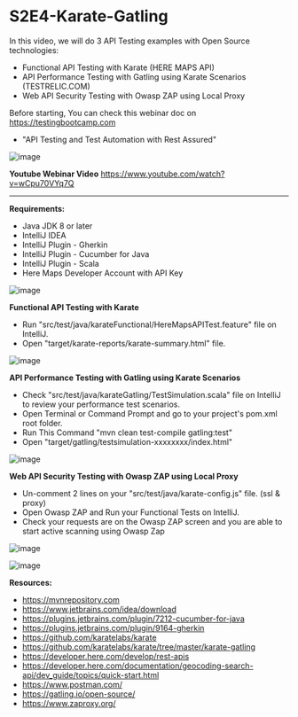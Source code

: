 # S2E4-Karate-Gatling

In this video, we will do 3 API Testing examples with Open Source technologies:

* Functional API Testing with Karate (HERE MAPS API)
* API Performance Testing with Gatling using Karate Scenarios (TESTRELIC.COM)
* Web API Security Testing with Owasp ZAP using Local Proxy

Before starting, You can check this webinar doc on https://testingbootcamp.com
* "API Testing and Test Automation with Rest Assured"

![image](https://user-images.githubusercontent.com/89974862/161396107-cd54809e-c588-470e-9a8b-5fc7189b7af6.png)

**Youtube Webinar Video**
https://www.youtube.com/watch?v=wCpu70VYq7Q

***********

**Requirements:**

- Java JDK 8 or later
- IntelliJ IDEA
- IntelliJ Plugin - Gherkin
- IntelliJ Plugin - Cucumber for Java
- IntelliJ Plugin - Scala
- Here Maps Developer Account with API Key

![image](https://user-images.githubusercontent.com/89974862/161397123-13979430-1564-4bf9-a636-96855734bae8.png)


**Functional API Testing with Karate**
- Run "src/test/java/karateFunctional/HereMapsAPITest.feature" file on IntelliJ.
- Open "target/karate-reports/karate-summary.html" file.

![image](https://user-images.githubusercontent.com/89974862/161396361-665c1337-7daf-491a-bd0c-754713833f11.png)

**API Performance Testing with Gatling using Karate Scenarios**
- Check "src/test/java/karateGatling/TestSimulation.scala" file on IntelliJ to review your performance test scenarios.
- Open Terminal or Command Prompt and go to your project's pom.xml root folder.
- Run This Command "mvn clean test-compile gatling:test"
- Open "target/gatling/testsimulation-xxxxxxxx/index.html"

![image](https://user-images.githubusercontent.com/89974862/161396536-a8995122-9f9c-4d7e-9417-6c7a607c4a6c.png)

**Web API Security Testing with Owasp ZAP using Local Proxy**
- Un-comment 2 lines on your "src/test/java/karate-config.js" file. (ssl & proxy)
- Open Owasp ZAP and Run your Functional Tests on IntelliJ.
- Check your requests are on the Owasp ZAP screen and you are able to start active scanning using Owasp Zap

![image](https://user-images.githubusercontent.com/89974862/161396762-bc8e4a1e-8982-4d34-9852-4f6cd57c255d.png)

![image](https://user-images.githubusercontent.com/89974862/161396938-21349835-46c4-48fc-8eac-e83b2c0158e9.png)


**Resources:**
- https://mvnrepository.com
- https://www.jetbrains.com/idea/download
- https://plugins.jetbrains.com/plugin/7212-cucumber-for-java
- https://plugins.jetbrains.com/plugin/9164-gherkin
- https://github.com/karatelabs/karate
- https://github.com/karatelabs/karate/tree/master/karate-gatling
- https://developer.here.com/develop/rest-apis
- https://developer.here.com/documentation/geocoding-search-api/dev_guide/topics/quick-start.html
- https://www.postman.com/
- https://gatling.io/open-source/
- https://www.zaproxy.org/

